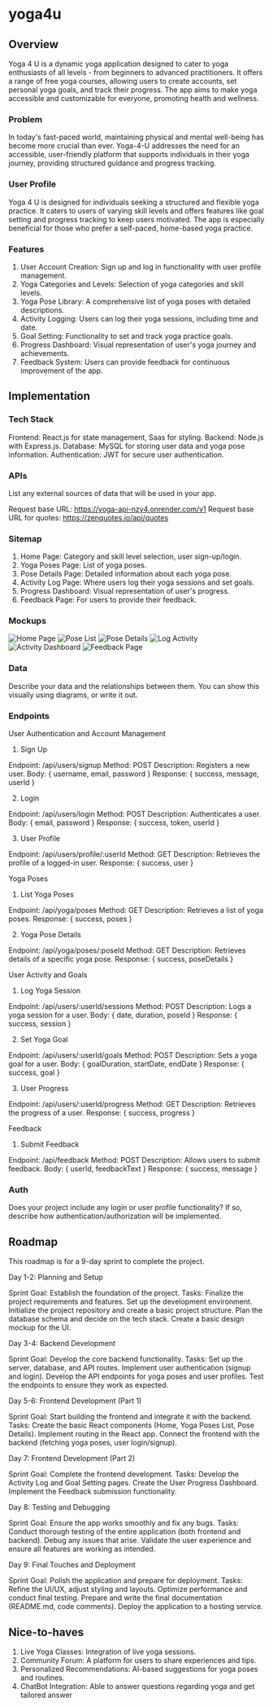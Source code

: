 # yoga4u

## Overview

Yoga 4 U is a dynamic yoga application designed to cater to yoga enthusiasts of all levels - from beginners to advanced practitioners. It offers a range of free yoga courses, allowing users to create accounts, set personal yoga goals, and track their progress. The app aims to make yoga accessible and customizable for everyone, promoting health and wellness.


### Problem

In today's fast-paced world, maintaining physical and mental well-being has become more crucial than ever. Yoga-4-U addresses the need for an accessible, user-friendly platform that supports individuals in their yoga journey, providing structured guidance and progress tracking.


### User Profile

Yoga 4 U is designed for individuals seeking a structured and flexible yoga practice. It caters to users of varying skill levels and offers features like goal setting and progress tracking to keep users motivated. The app is especially beneficial for those who prefer a self-paced, home-based yoga practice.


### Features

1) User Account Creation: Sign up and log in functionality with user profile management.
2) Yoga Categories and Levels: Selection of yoga categories and skill levels.
3) Yoga Pose Library: A comprehensive list of yoga poses with detailed descriptions.
4) Activity Logging: Users can log their yoga sessions, including time and date.
5) Goal Setting: Functionality to set and track yoga practice goals.
6) Progress Dashboard: Visual representation of user's yoga journey and achievements.
7) Feedback System: Users can provide feedback for continuous improvement of the app.


## Implementation

### Tech Stack

Frontend: React.js for state management, Saas for styling.
Backend: Node.js with Express.js.
Database: MySQL for storing user data and yoga pose information.
Authentication: JWT for secure user authentication.

### APIs

List any external sources of data that will be used in your app.

Request base URL: https://yoga-api-nzy4.onrender.com/v1
Request base URL for quotes: https://zenquotes.io/api/quotes


### Sitemap

1) Home Page: Category and skill level selection, user sign-up/login.
2) Yoga Poses Page: List of yoga poses.
3) Pose Details Page: Detailed information about each yoga pose.
4) Activity Log Page: Where users log their yoga sessions and set goals.
5) Progress Dashboard: Visual representation of user's progress.
6) Feedback Page: For users to provide their feedback.

### Mockups

![Home Page](images/HomePage.png)
![Pose List](images/PoseList.png)
![Pose Details](images/PoseDetails.png)
![Log Activity](images/LogActivity.png)
![Activity Dashboard](images/ActivityDashboard.png)
![Feedback Page](images/FeedbackPage.png)


### Data

Describe your data and the relationships between them. You can show this visually using diagrams, or write it out. 

### Endpoints

User Authentication and Account Management

1. Sign Up

Endpoint: /api/users/signup
Method: POST
Description: Registers a new user.
Body: { username, email, password }
Response: { success, message, userId }

2. Login

Endpoint: /api/users/login
Method: POST
Description: Authenticates a user.
Body: { email, password }
Response: { success, token, userId }

3. User Profile

Endpoint: /api/users/profile/:userId
Method: GET
Description: Retrieves the profile of a logged-in user.
Response: { success, user }


Yoga Poses

1. List Yoga Poses

Endpoint: /api/yoga/poses
Method: GET
Description: Retrieves a list of yoga poses.
Response: { success, poses }

2. Yoga Pose Details

Endpoint: /api/yoga/poses/:poseId
Method: GET
Description: Retrieves details of a specific yoga pose.
Response: { success, poseDetails }

User Activity and Goals

1. Log Yoga Session

Endpoint: /api/users/:userId/sessions
Method: POST
Description: Logs a yoga session for a user.
Body: { date, duration, poseId }
Response: { success, session }

2. Set Yoga Goal

Endpoint: /api/users/:userId/goals
Method: POST
Description: Sets a yoga goal for a user.
Body: { goalDuration, startDate, endDate }
Response: { success, goal }

3. User Progress

Endpoint: /api/users/:userId/progress
Method: GET
Description: Retrieves the progress of a user.
Response: { success, progress }

Feedback

1. Submit Feedback

Endpoint: /api/feedback
Method: POST
Description: Allows users to submit feedback.
Body: { userId, feedbackText }
Response: { success, message }



### Auth

Does your project include any login or user profile functionality? If so, describe how authentication/authorization will be implemented.

## Roadmap

This roadmap is for a 9-day sprint to complete the project. 

Day 1-2: Planning and Setup

Sprint Goal: Establish the foundation of the project.
Tasks:
Finalize the project requirements and features.
Set up the development environment.
Initialize the project repository and create a basic project structure.
Plan the database schema and decide on the tech stack.
Create a basic design mockup for the UI.

Day 3-4: Backend Development

Sprint Goal: Develop the core backend functionality.
Tasks:
Set up the server, database, and API routes.
Implement user authentication (signup and login).
Develop the API endpoints for yoga poses and user profiles.
Test the endpoints to ensure they work as expected.

Day 5-6: Frontend Development (Part 1)

Sprint Goal: Start building the frontend and integrate it with the backend.
Tasks:
Create the basic React components (Home, Yoga Poses List, Pose Details).
Implement routing in the React app.
Connect the frontend with the backend (fetching yoga poses, user login/signup).

Day 7: Frontend Development (Part 2)

Sprint Goal: Complete the frontend development.
Tasks:
Develop the Activity Log and Goal Setting pages.
Create the User Progress Dashboard.
Implement the Feedback submission functionality.

Day 8: Testing and Debugging

Sprint Goal: Ensure the app works smoothly and fix any bugs.
Tasks:
Conduct thorough testing of the entire application (both frontend and backend).
Debug any issues that arise.
Validate the user experience and ensure all features are working as intended.

Day 9: Final Touches and Deployment

Sprint Goal: Polish the application and prepare for deployment.
Tasks:
Refine the UI/UX, adjust styling and layouts.
Optimize performance and conduct final testing.
Prepare and write the final documentation (README.md, code comments).
Deploy the application to a hosting service.

## Nice-to-haves

1) Live Yoga Classes: Integration of live yoga sessions.
2) Community Forum: A platform for users to share experiences and tips.
3) Personalized Recommendations: AI-based suggestions for yoga poses and routines.
4) ChatBot Integration: Able to answer questions regarding yoga and get tailored answer
